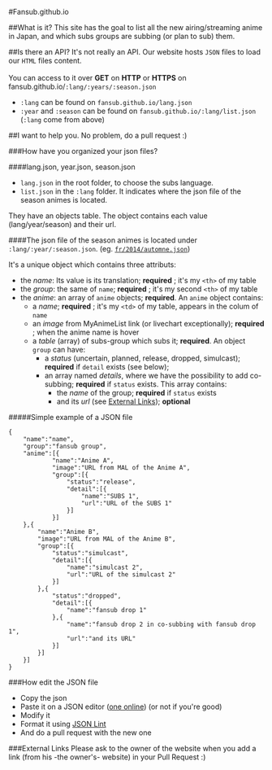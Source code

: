 #Fansub.github.io

##What is it?
This site has the goal to list all the new airing/streaming anime in Japan, and which subs groups are subbing (or plan to sub) them.

##Is there an API?
It's not really an API.
Our website hosts `JSON` files to load our `HTML` files content.
<br><br>
You can access to it over **GET** on **HTTP** or **HTTPS** on fansub.github.io/`:lang/:years/:season.json`
<br>
* `:lang` can be found on `fansub.github.io/lang.json`
* `:year` and `:season` can be found on `fansub.github.io/:lang/list.json` (`:lang` come from above)

##I want to help you.
No problem, do a pull request :)

###How have you organized your json files?

####lang.json, year.json, season.json
* `lang.json` in the root folder, to choose the subs language.
* `list.json` in the `:lang` folder. It indicates where the json file of the season animes is located.

They have an objects table. The object contains each value (lang/year/season) and their url.

####The json file of the season animes
is located under `:lang/:year/:season.json`. (eg. [`fr/2014/automne.json`](fr/2014/automne.json))

It's a unique object which contains three attributs: 
* the *name*: Its value is its translation; **required** ; it's my `<th>` of my table
* the *group*: the same of `name`; **required** ; it's my second `<th>` of my table
* the *anime*: an array of `anime` objects; **required**. An `anime` object contains:
	* a *name*; **required** ; it's my `<td>` of my table, appears in the colum of `name`
	* an *image* from MyAnimeList link (or livechart exceptionally); **required** ; when the anime name is hover
	* a *table* (array) of subs-group which subs it; **required**. An object `group` can have:
		* a *status* (uncertain, planned, release, dropped, simulcast); **required** if `detail` exists (see below);
		* an array named *details*, where we have the possibility to add co-subbing; **required** if `status` exists. This array contains:
			* the *name* of the group; **required** if `status` exists
			* and its *url* (see [External Links](#external-links)); **optional**

#####Simple example of a JSON file
```
{
	"name":"name",
	"group":"fansub group",
	"anime":[{
			"name":"Anime A",
			"image":"URL from MAL of the Anime A",
			"group":[{
				"status":"release",
				"detail":[{
					"name":"SUBS 1",
					"url":"URL of the SUBS 1"
				}]
			}]
	},{
		"name":"Anime B",
		"image":"URL from MAL of the Anime B",
		"group":[{
			"status":"simulcast",
			"detail":[{
				"name":"simulcast 2",
				"url":"URL of the simulcast 2"
			}]
		},{
			"status":"dropped",
			"detail":[{
				"name":"fansub drop 1"
			},{
				"name":"fansub drop 2 in co-subbing with fansub drop 1",
				"url":"and its URL"
			}]
		}]
	}]
}
```

###How edit the JSON file
* Copy the json
* Paste it on a JSON editor ([one online](https://www.jsoneditoronline.org)) (or not if you're good)
* Modify it
* Format it using [JSON Lint](http://jsonlint.com)
* And do a pull request with the new one

###External Links
Please ask to the owner of the website when you add a link (from his -the owner's- website) in your Pull Request :)
